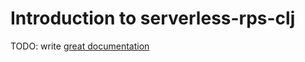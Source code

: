 # Introduction to serverless-rps-clj

TODO: write [great documentation](http://jacobian.org/writing/what-to-write/)
